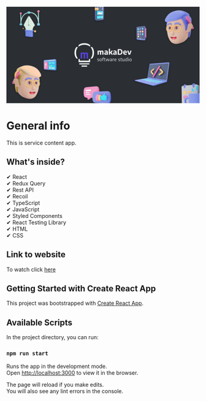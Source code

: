 ![cover](./public/cover.png)

# General info

This is service content app.
<br />

## What's inside?

✔ React<br />
✔ Redux Query<br />
✔ Rest API<br />
✔ Recoil<br />
✔ TypeScript<br />
✔ JavaScript<br />
✔ Styled Components<br />
✔ React Testing Library<br />
✔ HTML<br />
✔ CSS<br />

## Link to website

To watch click [here]

[here]: https://pm-content.netlify.app

## Getting Started with Create React App

This project was bootstrapped with [Create React App](https://github.com/facebook/create-react-app).

## Available Scripts

In the project directory, you can run:

### `npm run start`

Runs the app in the development mode.\
Open [http://localhost:3000](http://localhost:3000) to view it in the browser.

The page will reload if you make edits.\
You will also see any lint errors in the console.

